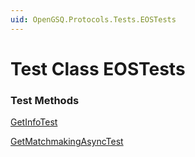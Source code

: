 ```yaml
---
uid: OpenGSQ.Protocols.Tests.EOSTests
---
```


# Test Class EOSTests

### Test Methods

<a href="/tests/EOSTests/GetInfoTest.html">GetInfoTest</a>

<a href="/tests/EOSTests/GetMatchmakingAsyncTest.html">GetMatchmakingAsyncTest</a>

